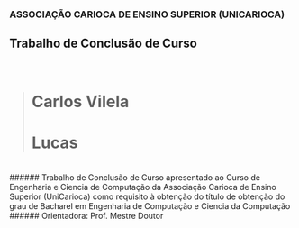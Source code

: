 ### ASSOCIAÇÃO CARIOCA DE ENSINO SUPERIOR (UNICARIOCA)
## Trabalho de Conclusão de Curso
<addr></addr>
<br>
> # Carlos Vilela
> # Lucas
<br>
###### Trabalho de Conclusão de Curso apresentado ao Curso de Engenharia e Ciencia de Computação da Associação Carioca de Ensino Superior (UniCarioca) como requisito à obtenção do título de obtenção do grau de Bacharel em Engenharia de Computação e Ciencia da Computação
###### Orientadora: Prof. Mestre Doutor  
